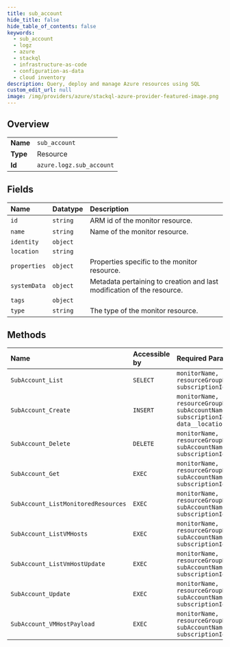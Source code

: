 ```yaml
---
title: sub_account
hide_title: false
hide_table_of_contents: false
keywords:
  - sub_account
  - logz
  - azure    
  - stackql
  - infrastructure-as-code
  - configuration-as-data
  - cloud inventory
description: Query, deploy and manage Azure resources using SQL
custom_edit_url: null
image: /img/providers/azure/stackql-azure-provider-featured-image.png
---
```

  
    

## Overview
<table><tbody>
<tr><td><b>Name</b></td><td><code>sub_account</code></td></tr>
<tr><td><b>Type</b></td><td>Resource</td></tr>
<tr><td><b>Id</b></td><td><code>azure.logz.sub_account</code></td></tr>
</tbody></table>

## Fields
| Name | Datatype | Description |
|:-----|:---------|:------------|
| `id` | `string` | ARM id of the monitor resource. |
| `name` | `string` | Name of the monitor resource. |
| `identity` | `object` |  |
| `location` | `string` |  |
| `properties` | `object` | Properties specific to the monitor resource. |
| `systemData` | `object` | Metadata pertaining to creation and last modification of the resource. |
| `tags` | `object` |  |
| `type` | `string` | The type of the monitor resource. |
## Methods
| Name | Accessible by | Required Params |
|:-----|:--------------|:----------------|
| `SubAccount_List` | `SELECT` | `monitorName, resourceGroupName, subscriptionId` |
| `SubAccount_Create` | `INSERT` | `monitorName, resourceGroupName, subAccountName, subscriptionId, data__location` |
| `SubAccount_Delete` | `DELETE` | `monitorName, resourceGroupName, subAccountName, subscriptionId` |
| `SubAccount_Get` | `EXEC` | `monitorName, resourceGroupName, subAccountName, subscriptionId` |
| `SubAccount_ListMonitoredResources` | `EXEC` | `monitorName, resourceGroupName, subAccountName, subscriptionId` |
| `SubAccount_ListVMHosts` | `EXEC` | `monitorName, resourceGroupName, subAccountName, subscriptionId` |
| `SubAccount_ListVmHostUpdate` | `EXEC` | `monitorName, resourceGroupName, subAccountName, subscriptionId` |
| `SubAccount_Update` | `EXEC` | `monitorName, resourceGroupName, subAccountName, subscriptionId` |
| `SubAccount_VMHostPayload` | `EXEC` | `monitorName, resourceGroupName, subAccountName, subscriptionId` |
